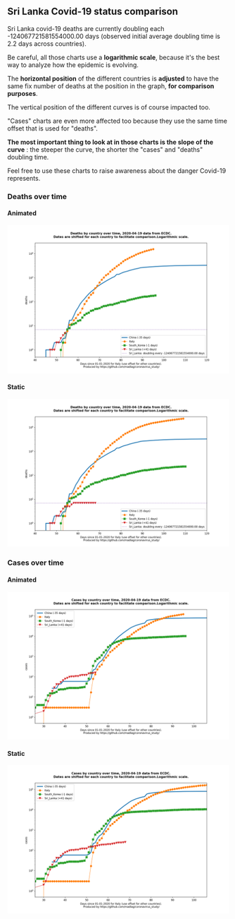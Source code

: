 ## Sri Lanka Covid-19 status comparison 

Sri Lanka covid-19 deaths are currently doubling each -124067721581554000.00 days (observed initial average doubling time is 2.2 days across countries).



Be careful, all those charts use a **logarithmic scale**, because it's the best way to analyze how the epidemic is evolving.
 
The **horizontal position** of the different countries is **adjusted** to have the same fix number of deaths at the position in the graph, **for comparison purposes**.

The vertical position of the different curves is of course impacted too.

"Cases" charts are even more affected too because they use the same time offset that is used for "deaths".

**The most important thing to look at in those charts is the slope of the curve** : the steeper the curve, the shorter the "cases" and "deaths" doubling time.

Feel free to use these charts to raise awareness about the danger Covid-19 represents. 


 
### Deaths over time
 
#### Animated
![Sri Lanka covid-19 deaths animated chart](https://raw.githubusercontent.com/madlag/coronavirus_study/master/notebooks/graphs/2020-04-19/countries/Sri_Lanka/2020-04-19_Sri_Lanka_deaths.gif "Sri Lanka covid-19 deaths animated chart")   
 
#### Static
![Sri Lanka covid-19 deaths static chart](https://raw.githubusercontent.com/madlag/coronavirus_study/master/notebooks/graphs/2020-04-19/countries/Sri_Lanka/2020-04-19_Sri_Lanka_deaths.png "Sri Lanka covid-19 deaths static chart")   

 
### Cases over time
 
#### Animated
![Sri Lanka covid-19 cases animated chart](https://raw.githubusercontent.com/madlag/coronavirus_study/master/notebooks/graphs/2020-04-19/countries/Sri_Lanka/2020-04-19_Sri_Lanka_cases.gif "Sri Lanka covid-19 cases animated chart")   
 
#### Static
![Sri Lanka covid-19 cases static chart](https://raw.githubusercontent.com/madlag/coronavirus_study/master/notebooks/graphs/2020-04-19/countries/Sri_Lanka/2020-04-19_Sri_Lanka_cases.png "Sri Lanka covid-19 cases static chart")   

